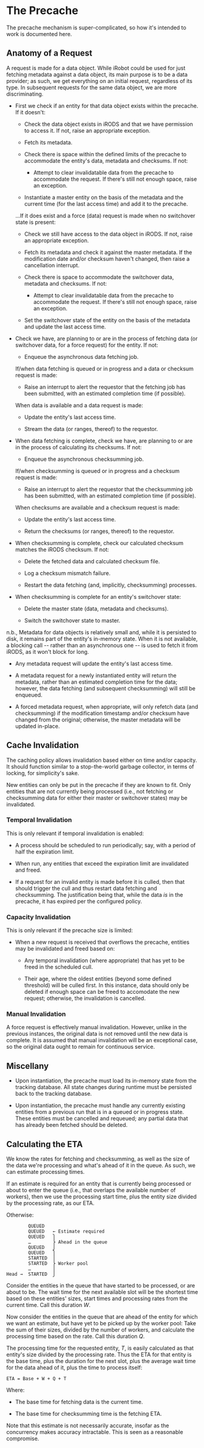 # The Precache

The precache mechanism is super-complicated, so how it's intended to
work is documented here.

## Anatomy of a Request

A request is made for a data object. While iRobot could be used for just
fetching metadata against a data object, its main purpose is to be a
data provider; as such, we get everything on an initial request,
regardless of its type. In subsequent requests for the same data object,
we are more discriminating.

* First we check if an entity for that data object exists within the
  precache. If it doesn't:

  * Check the data object exists in iRODS and that we have permission to
    access it. If not, raise an appropriate exception.

  * Fetch its metadata.

  * Check there is space within the defined limits of the precache to
    accommodate the entity's data, metadata and checksums. If not:

    * Attempt to clear invalidatable data from the precache to
      accommodate the request. If there's still not enough space, raise
      an exception.

  * Instantiate a master entity on the basis of the metadata and the
    current time (for the last access time) and add it to the precache.

  ...If it does exist and a force (data) request is made when no
  switchover state is present:

  * Check we still have access to the data object in iRODS. If not,
    raise an appropriate exception.

  * Fetch its metadata and check it against the master metadata. If the
    modification date and/or checksum haven't changed, then raise a
    cancellation interrupt.

  * Check there is space to accommodate the switchover data, metadata
    and checksums. If not:

    * Attempt to clear invalidatable data from the precache to
      accommodate the request. If there's still not enough space, raise
      an exception.

  * Set the switchover state of the entity on the basis of the metadata
    and update the last access time.

* Check we have, are planning to or are in the process of fetching data
  (or switchover data, for a force request) for the entity. If not:

  * Enqueue the asynchronous data fetching job.

  If/when data fetching is queued or in progress and a data or checksum
  request is made:

  * Raise an interrupt to alert the requestor that the fetching job has
    been submitted, with an estimated completion time (if possible).

  When data is available and a data request is made:

  * Update the entity's last access time.

  * Stream the data (or ranges, thereof) to the requestor.

* When data fetching is complete, check we have, are planning to or are
  in the process of calculating its checksums. If not:

  * Enqueue the asynchronous checksumming job.

  If/when checksumming is queued or in progress and a checksum request
  is made:

  * Raise an interrupt to alert the requestor that the checksumming job
    has been submitted, with an estimated completion time (if possible).

  When checksums are available and a checksum request is made:

  * Update the entity's last access time.

  * Return the checksums (or ranges, thereof) to the requestor.

* When checksumming is complete, check our calculated checksum matches
  the iRODS checksum. If not:

  * Delete the fetched data and calculated checksum file.

  * Log a checksum mismatch failure.

  * Restart the data fetching (and, implicitly, checksumming) processes.

* When checksumming is complete for an entity's switchover state:

  * Delete the master state (data, metadata and checksums).

  * Switch the switchover state to master.

n.b., Metadata for data objects is relatively small and, while it is
persisted to disk, it remains part of the entity's in-memory state. When
it is not available, a blocking call -- rather than an asynchronous one
-- is used to fetch it from iRODS, as it won't block for long.

* Any metadata request will update the entity's last access time.

* A metadata request for a newly instantiated entity will return the
  metadata, rather than an estimated completion time for the data;
  however, the data fetching (and subsequent checksumming) will still be
  enqueued.

* A forced metadata request, when appropriate, will only refetch data
  (and checksumming) if the modification timestamp and/or checksum have
  changed from the original; otherwise, the master metadata will be
  updated in-place.

## Cache Invalidation

The caching policy allows invalidation based either on time and/or
capacity. It should function similar to a stop-the-world garbage
collector, in terms of locking, for simplicity's sake.

New entities can only be put in the precache if they are known to fit.
Only entities that are not currently being processed (i.e., not fetching
or checksumming data for either their master or switchover states) may
be invalidated.

### Temporal Invalidation

This is only relevant if temporal invalidation is enabled:

* A process should be scheduled to run periodically; say, with a period
  of half the expiration limit.

* When run, any entities that exceed the expiration limit are
  invalidated and freed.

* If a request for an invalid entity is made before it is culled, then
  that should trigger the cull and thus restart data fetching and
  checksumming. The justification being that, while the data *is* in the
  precache, it has expired per the configured policy.

### Capacity Invalidation

This is only relevant if the precache size is limited:

* When a new request is received that overflows the precache, entities
  may be invalidated and freed based on:

  * Any temporal invalidation (where appropriate) that has yet to be
    freed in the scheduled cull.

  * Their age, where the oldest entities (beyond some defined threshold)
    will be culled first. In this instance, data should only be deleted
    if enough space can be freed to accomodate the new request;
    otherwise, the invalidation is cancelled.

### Manual Invalidation

A force request is effectively manual invalidation. However, unlike in
the previous instances, the original data is not removed until the new
data is complete. It is assumed that manual invalidation will be an
exceptional case, so the original data ought to remain for continuous
service.

## Miscellany

* Upon instantiation, the precache must load its in-memory state from
  the tracking database. All state changes during runtime must be
  persisted back to the tracking database.

* Upon instantiation, the precache must handle any currently existing
  entities from a previous run that is in a queued or in progress state.
  These entities must be cancelled and requeued; any partial data that
  has already been fetched should be deleted.

## Calculating the ETA

We know the rates for fetching and checksumming, as well as the size of
the data we're processing and what's ahead of it in the queue. As such,
we can estimate processing times.

If an estimate is required for an entity that is currently being
processed or about to enter the queue (i.e., that overlaps the available
number of workers), then we use the processing start time, plus the
entity size divided by the processing rate, as our ETA.

Otherwise:

            QUEUED
            QUEUED   ← Estimate required
            QUEUED   ⎫
            …        ⎬ Ahead in the queue
            QUEUED   ⎭
            QUEUED   ⎫
            STARTED  ⎪
            STARTED  ⎬ Worker pool
            …        ⎪
    Head →  STARTED  ⎭

Consider the entities in the queue that have started to be processed, or
are about to be. The wait time for the next available slot will be the
shortest time based on these entities' sizes, start times and processing
rates from the current time. Call this duration *W*.

Now consider the entities in the queue that are ahead of the entity for
which we want an estimate, but have yet to be picked up by the worker
pool: Take the sum of their sizes, divided by the number of workers, and
calculate the processing time based on the rate. Call this duration *Q*.

The processing time for the requested entity, *T*, is easily calculated
as that entity's size divided by the processing rate. Thus the ETA for
that entity is the base time, plus the duration for the next slot, plus
the average wait time for the data ahead of it, plus the time to process
itself:

    ETA = Base + W + Q + T

Where:

* The base time for fetching data is the current time.

* The base time for checksumming time is the fetching ETA.

Note that this estimate is not necessarily accurate, insofar as the
concurrency makes accuracy intractable. This is seen as a reasonable
compromise.
